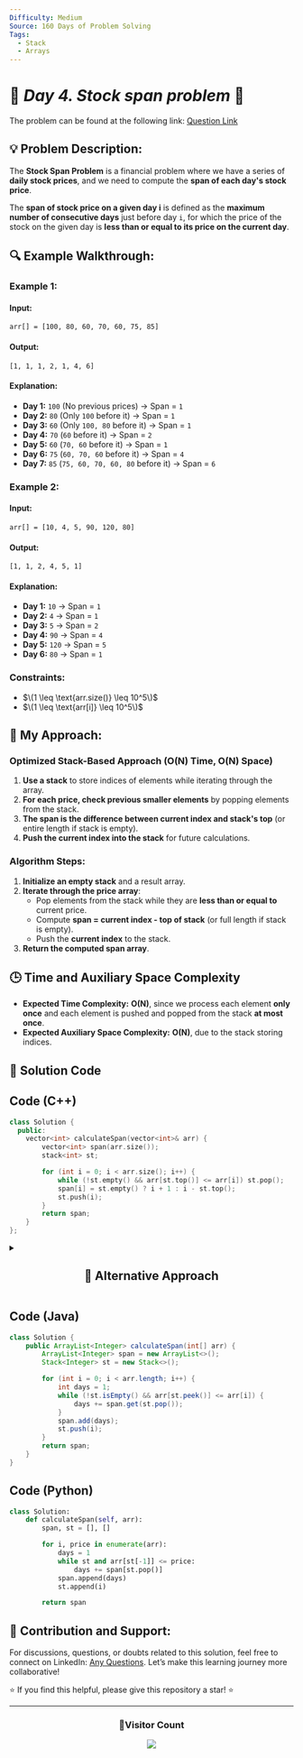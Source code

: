 ```yaml
---
Difficulty: Medium
Source: 160 Days of Problem Solving
Tags:
  - Stack
  - Arrays
---
```


# 🚀 _Day 4. Stock span problem_ 🧠

The problem can be found at the following link: [Question Link](https://www.geeksforgeeks.org/batch/gfg-160-problems/track/stack-gfg-160/problem/stock-span-problem-1587115621)

## 💡 **Problem Description:**

The **Stock Span Problem** is a financial problem where we have a series of **daily stock prices**, and we need to compute the **span of each day's stock price**.

The **span of stock price on a given day i** is defined as the **maximum number of consecutive days** just before day `i`, for which the price of the stock on the given day is **less than or equal to its price on the current day**.

## 🔍 **Example Walkthrough:**

### **Example 1:**

#### **Input:**

```plaintext
arr[] = [100, 80, 60, 70, 60, 75, 85]
```

#### **Output:**

```plaintext
[1, 1, 1, 2, 1, 4, 6]
```

#### **Explanation:**

- **Day 1:** `100` (No previous prices) → Span = `1`
- **Day 2:** `80` (Only `100` before it) → Span = `1`
- **Day 3:** `60` (Only `100, 80` before it) → Span = `1`
- **Day 4:** `70` (`60` before it) → Span = `2`
- **Day 5:** `60` (`70, 60` before it) → Span = `1`
- **Day 6:** `75` (`60, 70, 60` before it) → Span = `4`
- **Day 7:** `85` (`75, 60, 70, 60, 80` before it) → Span = `6`

### **Example 2:**

#### **Input:**

```plaintext
arr[] = [10, 4, 5, 90, 120, 80]
```

#### **Output:**

```plaintext
[1, 1, 2, 4, 5, 1]
```

#### **Explanation:**

- **Day 1:** `10` → Span = `1`
- **Day 2:** `4` → Span = `1`
- **Day 3:** `5` → Span = `2`
- **Day 4:** `90` → Span = `4`
- **Day 5:** `120` → Span = `5`
- **Day 6:** `80` → Span = `1`

### **Constraints:**

- $\(1 \leq \text{arr.size()} \leq 10^5\)$
- $\(1 \leq \text{arr[i]} \leq 10^5\)$

## 🎯 **My Approach:**

### **Optimized Stack-Based Approach (O(N) Time, O(N) Space)**

1. **Use a stack** to store indices of elements while iterating through the array.
2. **For each price, check previous smaller elements** by popping elements from the stack.
3. **The span is the difference between current index and stack's top** (or entire length if stack is empty).
4. **Push the current index into the stack** for future calculations.

### **Algorithm Steps:**

1. **Initialize an empty stack** and a result array.
2. **Iterate through the price array**:
   - Pop elements from the stack while they are **less than or equal to** current price.
   - Compute **span = current index - top of stack** (or full length if stack is empty).
   - Push the **current index** to the stack.
3. **Return the computed span array**.

## 🕒 **Time and Auxiliary Space Complexity**

- **Expected Time Complexity:** **O(N)**, since we process each element **only once** and each element is pushed and popped from the stack **at most once**.
- **Expected Auxiliary Space Complexity:** **O(N)**, due to the stack storing indices.

## 📝 **Solution Code**

## **Code (C++)**

```cpp
class Solution {
  public:
    vector<int> calculateSpan(vector<int>& arr) {
        vector<int> span(arr.size());
        stack<int> st;

        for (int i = 0; i < arr.size(); i++) {
            while (!st.empty() && arr[st.top()] <= arr[i]) st.pop();
            span[i] = st.empty() ? i + 1 : i - st.top();
            st.push(i);
        }
        return span;
    }
};
```

<details>
  <summary><h2 align="center">📌 Alternative Approach</h2></summary>

## **Optimized Approach Using Precomputed Span (O(N) Time, O(N) Space)**

1. **Instead of using a stack, this approach precomputes span values directly.**
2. **For each element, it checks the previous smaller values using the already computed spans.**
3. **Time Complexity is O(N) because each element is processed once.**

```cpp
class Solution {
  public:
    vector<int> calculateSpan(vector<int>& arr) {
        vector<int> span(arr.size());

        for (int i = 0; i < arr.size(); i++) {
            int spanCount = 1;
            while ((i - spanCount) >= 0 && arr[i - spanCount] <= arr[i]) {
                spanCount += span[i - spanCount];
            }
            span[i] = spanCount;
        }
        return span;
    }
};
```

🔹 **This approach avoids using a stack but still maintains O(N) complexity.**

## **📊 Comparison of Approaches**

| **Approach**                | ⏱️ **Time Complexity** | 🗂️ **Space Complexity** | ⚡ **Method** | ✅ **Pros**                       | ⚠️ **Cons**            |
| --------------------------- | ---------------------- | ----------------------- | ------------- | --------------------------------- | ---------------------- |
| **Stack-Based (Optimized)** | 🟢 O(N)                | 🟡 O(N)                 | Stack         | Efficient and works for large `N` | Extra space for stack  |
| **Precomputed Span**        | 🟢 O(N)                | 🟡 O(N)                 | Iteration     | Avoids stack but still efficient  | Slightly complex logic |

## 💡 **Best Choice?**

- **For large constraints:** ✅ **Stack-Based Approach (O(N) Time, O(N) Space)** is the best.
- **Alternative Efficient Approach:** ✅ **Precomputed Span (O(N) Time, O(N) Space)** can be used if stack is not preferred.

</details>

## **Code (Java)**

```java
class Solution {
    public ArrayList<Integer> calculateSpan(int[] arr) {
        ArrayList<Integer> span = new ArrayList<>();
        Stack<Integer> st = new Stack<>();

        for (int i = 0; i < arr.length; i++) {
            int days = 1;
            while (!st.isEmpty() && arr[st.peek()] <= arr[i]) {
                days += span.get(st.pop());
            }
            span.add(days);
            st.push(i);
        }
        return span;
    }
}
```

## **Code (Python)**

```python
class Solution:
    def calculateSpan(self, arr):
        span, st = [], []

        for i, price in enumerate(arr):
            days = 1
            while st and arr[st[-1]] <= price:
                days += span[st.pop()]
            span.append(days)
            st.append(i)

        return span
```

## 🎯 **Contribution and Support:**

For discussions, questions, or doubts related to this solution, feel free to connect on LinkedIn: [Any Questions](https://www.linkedin.com/in/patel-hetkumar-sandipbhai-8b110525a/). Let’s make this learning journey more collaborative!

⭐ If you find this helpful, please give this repository a star! ⭐

---

<div align="center">
  <h3><b>📍Visitor Count</b></h3>
</div>

<p align="center">
  <img src="https://visitor-badge.laobi.icu/badge?page_id=Hunterdii.GeeksforGeeks-POTD" />
</p>
